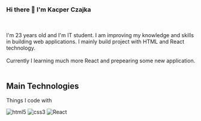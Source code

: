 ### Hi there 👋 I'm Kacper Czajka
<br><br/>
I'm 23 years old and I'm IT student. I am improving my knowledge and skills in building web applications. I mainly build project with HTML and React technology.
<br><br/>
Currently I learning much more React and prepearing some new application.
<br><br/>

## Main Technologies
Things I code with
<p>
  <img alt="html5" src="https://img.shields.io/badge/-HTML5-E34F26?style=flat-square&logo=html5&logoColor=white" />
  <img alt="css3" src="https://user-images.githubusercontent.com/56607344/198055897-867bf1c5-7e05-4b5d-9035-0b3553e8f110.svg"/>
  <img alt="React" src="https://img.shields.io/badge/-React-45b8d8?style=flat-square&logo=react&logoColor=white" />
</p>



<!--
**czajkakacper/czajkakacper** is a ✨ _special_ ✨ repository because its `README.md` (this file) appears on your GitHub profile.

Here are some ideas to get you started:

- 🔭 I’m currently working on ...
- 🌱 I’m currently learning ...
- 👯 I’m looking to collaborate on ...
- 🤔 I’m looking for help with ...
- 💬 Ask me about ...
- 📫 How to reach me: ...
- 😄 Pronouns: ...
- ⚡ Fun fact: ...
-->
